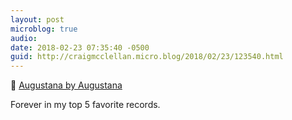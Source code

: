 ```yaml
---
layout: post
microblog: true
audio: 
date: 2018-02-23 07:35:40 -0500
guid: http://craigmcclellan.micro.blog/2018/02/23/123540.html
---
```

🎵 [Augustana by Augustana](https://itunes.apple.com/us/album/augustana/430404867?uo=4&at=1l3vwJx&ct=microblog)

Forever in my top 5 favorite records.

